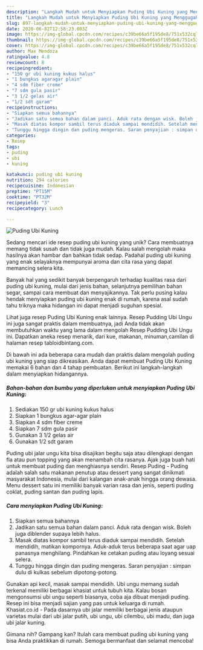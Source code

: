 ```yaml
---
description: "Langkah Mudah untuk Menyiapkan Puding Ubi Kuning yang Menggugah Selera"
title: "Langkah Mudah untuk Menyiapkan Puding Ubi Kuning yang Menggugah Selera"
slug: 897-langkah-mudah-untuk-menyiapkan-puding-ubi-kuning-yang-menggugah-selera
date: 2020-06-02T12:58:23.003Z
image: https://img-global.cpcdn.com/recipes/c39be66a5f195de8/751x532cq70/puding-ubi-kuning-foto-resep-utama.jpg
thumbnail: https://img-global.cpcdn.com/recipes/c39be66a5f195de8/751x532cq70/puding-ubi-kuning-foto-resep-utama.jpg
cover: https://img-global.cpcdn.com/recipes/c39be66a5f195de8/751x532cq70/puding-ubi-kuning-foto-resep-utama.jpg
author: Max Mendoza
ratingvalue: 4.8
reviewcount: 8
recipeingredient:
- "150 gr ubi kuning kukus halus"
- "1 bungkus agaragar plain"
- "4 sdm fiber creme"
- "7 sdm gula pasir"
- "3 1/2 gelas air"
- "1/2 sdt garam"
recipeinstructions:
- "Siapkan semua bahannya"
- "Jadikan satu semua bahan dalam panci. Aduk rata dengan wisk. Boleh juga diblender supaya lebih halus."
- "Masak diatas kompor sambil terus diaduk sampai mendidih. Setelah mendidih, matikan kompornya. Aduk-aduk terus beberapa saat agar uap panasnya menghilang. Pindahkan ke cetakan puding atau loyang sesuai selera."
- "Tunggu hingga dingin dan puding mengeras. Saran penyajian : simpan dulu di kulkas sebelum dipotong-potong."
categories:
- Resep
tags:
- puding
- ubi
- kuning

katakunci: puding ubi kuning 
nutrition: 294 calories
recipecuisine: Indonesian
preptime: "PT15M"
cooktime: "PT32M"
recipeyield: "3"
recipecategory: Lunch

---
```



![Puding Ubi Kuning](https://img-global.cpcdn.com/recipes/c39be66a5f195de8/751x532cq70/puding-ubi-kuning-foto-resep-utama.jpg)

Sedang mencari ide resep puding ubi kuning yang unik? Cara membuatnya memang tidak susah dan tidak juga mudah. Kalau salah mengolah maka hasilnya akan hambar dan bahkan tidak sedap. Padahal puding ubi kuning yang enak selayaknya mempunyai aroma dan cita rasa yang dapat memancing selera kita.

Banyak hal yang sedikit banyak berpengaruh terhadap kualitas rasa dari puding ubi kuning, mulai dari jenis bahan, selanjutnya pemilihan bahan segar, sampai cara membuat dan menyajikannya. Tak perlu pusing kalau hendak menyiapkan puding ubi kuning enak di rumah, karena asal sudah tahu triknya maka hidangan ini dapat menjadi suguhan spesial.

Lihat juga resep Puding Ubi Kuning enak lainnya. Resep Pudding Ubi Ungu ini juga sangat praktis dalam membuatnya, jadi Anda tidak akan membutuhkan waktu yang lama dalam mengolah Resep Pudding Ubi Ungu ini. Dapatkan aneka resep menarik, dari kue, makanan, minuman,camilan di halaman resep tabloidbintang.com.


Di bawah ini ada beberapa cara mudah dan praktis dalam mengolah puding ubi kuning yang siap dikreasikan. Anda dapat membuat Puding Ubi Kuning memakai 6 bahan dan 4 tahap pembuatan. Berikut ini langkah-langkah dalam menyiapkan hidangannya.

<!--inarticleads1-->

##### Bahan-bahan dan bumbu yang diperlukan untuk menyiapkan Puding Ubi Kuning:

1. Sediakan 150 gr ubi kuning kukus halus
1. Siapkan 1 bungkus agar-agar plain
1. Siapkan 4 sdm fiber creme
1. Siapkan 7 sdm gula pasir
1. Gunakan 3 1/2 gelas air
1. Gunakan 1/2 sdt garam


Puding ubi jalar ungu kita bisa disajikan begitu saja atau dilengkapi dengan fla atau pun topping yang akan menambah cita rasanya. Ajak juga buah hati untuk membuat puding dan menghiasnya sendiri. Resep Puding - Puding adalah salah satu makanan penutup atau dessert yang sangat dinikmati masyarakat Indonesia, mulai dari kalangan anak-anak hingga orang dewasa. Menu dessert satu ini memiliki banyak varian rasa dan jenis, seperti puding coklat, puding santan dan puding lapis. 

<!--inarticleads2-->

##### Cara menyiapkan Puding Ubi Kuning:

1. Siapkan semua bahannya
1. Jadikan satu semua bahan dalam panci. Aduk rata dengan wisk. Boleh juga diblender supaya lebih halus.
1. Masak diatas kompor sambil terus diaduk sampai mendidih. Setelah mendidih, matikan kompornya. Aduk-aduk terus beberapa saat agar uap panasnya menghilang. Pindahkan ke cetakan puding atau loyang sesuai selera.
1. Tunggu hingga dingin dan puding mengeras. Saran penyajian : simpan dulu di kulkas sebelum dipotong-potong.


Gunakan api kecil, masak sampai mendidih. Ubi ungu memang sudah terkenal memiliki berbagai khasiat untuk tubuh kita. Kalau bosan mengonsumsi ubi ungu seperti biasanya, coba aja dibuat menjadi puding. Resep ini bisa menjadi sajian yang pas untuk keluarga di rumah. Khasiat.co.id - Pada dasarnya ubi jalar memiliki berbagai jenis ataupun varietas mulai dari ubi jalar putih, ubi ungu, ubi cilembu, ubi madu, dan juga ubi jalar kuning. 

Gimana nih? Gampang kan? Itulah cara membuat puding ubi kuning yang bisa Anda praktikkan di rumah. Semoga bermanfaat dan selamat mencoba!
